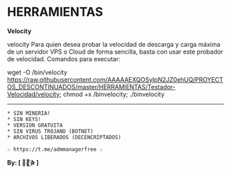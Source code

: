 ﻿# HERRAMIENTAS

**Velocity**

velocity Para quien desea probar la velocidad de descarga y carga máxima de un servidor VPS o Cloud de forma sencilla, basta con usar este probador de velocidad.
Comandos para executar: 

wget -O /bin/velocity https://raw.githubusercontent.com/AAAAAEXQOSyIpN2JZ0ehUQ/PROYECTOS_DESCONTINUADOS/master/HERRAMIENTAS/Testador-Velocidad/velocity; chmod +x /binvelocity; ./binvelocity

-------------------------------------------------------------------------------

```
* SIN MINERIA! 
* SIN KEYS! 
* VERSION GRATUITA 
* SIN VIRUS TROJANO (BOTNET) 
* ARCHIVOS LIBERADOS (DECENCRIPTADOS)
```

```
☆ https://t.me/admmanagerfree ☆

```

**By: [  ⃘⃤꙰✰ ]**